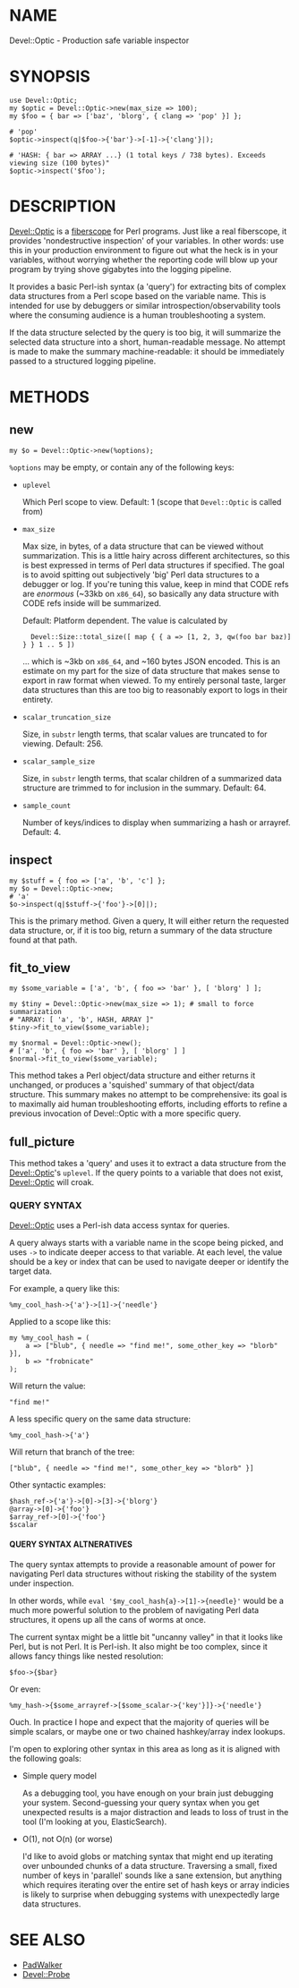 # NAME

Devel::Optic - Production safe variable inspector

# SYNOPSIS

    use Devel::Optic;
    my $optic = Devel::Optic->new(max_size => 100);
    my $foo = { bar => ['baz', 'blorg', { clang => 'pop' }] };

    # 'pop'
    $optic->inspect(q|$foo->{'bar'}->[-1]->{'clang'}|);

    # 'HASH: { bar => ARRAY ...} (1 total keys / 738 bytes). Exceeds viewing size (100 bytes)"
    $optic->inspect('$foo');

# DESCRIPTION

[Devel::Optic](https://metacpan.org/pod/Devel::Optic) is a [fiberscope](https://en.wikipedia.org/wiki/Fiberscope) for
Perl programs. Just like a real fiberscope, it provides 'nondestructive
inspection' of your variables. In other words: use this in your production
environment to figure out what the heck is in your variables, without worrying
whether the reporting code will blow up your program by trying shove gigabytes
into the logging pipeline.

It provides a basic Perl-ish syntax (a 'query') for extracting bits
of complex data structures from a Perl scope based on the variable name. This
is intended for use by debuggers or similar introspection/observability tools
where the consuming audience is a human troubleshooting a system.

If the data structure selected by the query is too big, it will summarize the
selected data structure into a short, human-readable message. No attempt is
made to make the summary machine-readable: it should be immediately passed to
a structured logging pipeline.

# METHODS

## new

    my $o = Devel::Optic->new(%options);

`%options` may be empty, or contain any of the following keys:

- `uplevel`

    Which Perl scope to view. Default: 1 (scope that `Devel::Optic` is called from)

- `max_size`

    Max size, in bytes, of a data structure that can be viewed without
    summarization. This is a little hairy across different architectures, so this
    is best expressed in terms of Perl data structures if specified. The goal is to
    avoid spitting out subjectively 'big' Perl data structures to a debugger or
    log. If you're tuning this value, keep in mind that CODE refs are _enormous_
    (~33kb on `x86_64`), so basically any data structure with CODE refs inside
    will be summarized.

    Default: Platform dependent. The value is calculated by

        Devel::Size::total_size([ map { { a => [1, 2, 3, qw(foo bar baz)] } } 1 .. 5 ])

    ... which is ~3kb on `x86_64`, and ~160 bytes JSON encoded. This is an
    estimate on my part for the size of data structure that makes sense to export
    in raw format when viewed. To my entirely personal taste, larger data
    structures than this are too big to reasonably export to logs in their
    entirety.

- `scalar_truncation_size`

    Size, in `substr` length terms, that scalar values are truncated to for
    viewing. Default: 256.

- `scalar_sample_size`

    Size, in `substr` length terms, that scalar children of a summarized data
    structure are trimmed to for inclusion in the summary. Default: 64.

- `sample_count`

    Number of keys/indices to display when summarizing a hash or arrayref. Default: 4.

## inspect

    my $stuff = { foo => ['a', 'b', 'c'] };
    my $o = Devel::Optic->new;
    # 'a'
    $o->inspect(q|$stuff->{'foo'}->[0]|);

This is the primary method. Given a query, It will either return the requested
data structure, or, if it is too big, return a summary of the data structure
found at that path.

## fit\_to\_view

    my $some_variable = ['a', 'b', { foo => 'bar' }, [ 'blorg' ] ];

    my $tiny = Devel::Optic->new(max_size => 1); # small to force summarization
    # "ARRAY: [ 'a', 'b', HASH, ARRAY ]"
    $tiny->fit_to_view($some_variable);

    my $normal = Devel::Optic->new();
    # ['a', 'b', { foo => 'bar' }, [ 'blorg' ] ]
    $normal->fit_to_view($some_variable);

This method takes a Perl object/data structure and either returns it unchanged,
or produces a 'squished' summary of that object/data structure. This summary
makes no attempt to be comprehensive: its goal is to maximally aid human
troubleshooting efforts, including efforts to refine a previous invocation of
Devel::Optic with a more specific query.

## full\_picture

This method takes a 'query' and uses it to extract a data structure from the
[Devel::Optic](https://metacpan.org/pod/Devel::Optic)'s `uplevel`. If the query points to a variable that does not
exist, [Devel::Optic](https://metacpan.org/pod/Devel::Optic) will croak.

### QUERY SYNTAX

[Devel::Optic](https://metacpan.org/pod/Devel::Optic) uses a Perl-ish data access syntax for queries.

A query always starts with a variable name in the scope being picked, and
uses `->` to indicate deeper access to that variable. At each level, the
value should be a key or index that can be used to navigate deeper or identify
the target data.

For example, a query like this:

    %my_cool_hash->{'a'}->[1]->{'needle'}

Applied to a scope like this:

    my %my_cool_hash = (
        a => ["blub", { needle => "find me!", some_other_key => "blorb" }],
        b => "frobnicate"
    );

Will return the value:

    "find me!"

A less specific query on the same data structure:

    %my_cool_hash->{'a'}

Will return that branch of the tree:

    ["blub", { needle => "find me!", some_other_key => "blorb" }]

Other syntactic examples:

    $hash_ref->{'a'}->[0]->[3]->{'blorg'}
    @array->[0]->{'foo'}
    $array_ref->[0]->{'foo'}
    $scalar

#### QUERY SYNTAX ALTNERATIVES

The query syntax attempts to provide a reasonable amount of power
for navigating Perl data structures without risking the stability of the system
under inspection.

In other words, while `eval '$my_cool_hash{a}->[1]->{needle}'` would
be a much more powerful solution to the problem of navigating Perl data
structures, it opens up all the cans of worms at once.

The current syntax might be a little bit "uncanny valley" in that it looks like
Perl, but is not Perl. It is Perl-ish. It also might be too complex, since it
allows fancy things like nested resolution:

    $foo->{$bar}

Or even:

    %my_hash->{$some_arrayref->[$some_scalar->{'key'}]}->{'needle'}

Ouch. In practice I hope and expect that the majority of queries will be
simple scalars, or maybe one or two chained hashkey/array index lookups.

I'm open to exploring other syntax in this area as long as it is aligned with
the following goals:

- Simple query model

    As a debugging tool, you have enough on your brain just debugging your system.
    Second-guessing your query syntax when you get unexpected results is a major
    distraction and leads to loss of trust in the tool (I'm looking at you,
    ElasticSearch).

- O(1), not O(n) (or worse)

    I'd like to avoid globs or matching syntax that might end up iterating over
    unbounded chunks of a data structure. Traversing a small, fixed number of keys
    in 'parallel' sounds like a sane extension, but anything which requires
    iterating over the entire set of hash keys or array indicies is likely to
    surprise when debugging systems with unexpectedly large data structures.

# SEE ALSO

- [PadWalker](https://metacpan.org/pod/PadWalker)
- [Devel::Probe](https://metacpan.org/pod/Devel::Probe)
